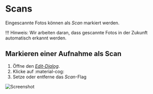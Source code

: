 # Scans #
Eingescannte Fotos können als *Scan* markiert werden.

!!! Hinweis:
    Wir arbeiten daran, dass gescannte Fotos in der Zukunft automatisch erkannt werden.

## Markieren einer Aufnahme als Scan ##

 1. Öffne den [*Edit-Dialog*](edit.md).
 2. Klicke auf :material-cog:
 3. Setze oder entferne das *Scan*-Flag

![Screenshot](img/scan-1.png)